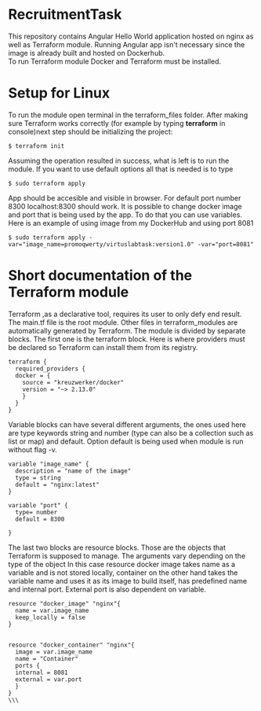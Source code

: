 # RecruitmentTask
This repository contains Angular Hello World application hosted on nginx as well as Terraform module. Running Angular app isn't necessary since the image is already built and hosted on Dockerhub. <br> To run Terraform module Docker and Terraform must be installed.
# Setup for Linux
To run the module open terminal in the terraform_files folder. After making sure Terraform works correctly (for example by typing __terraform__ in console)next step should be initializing the project:
```
$ terraform init
```
Assuming the operation resulted in success, what is left is to run the module. If you want to use default options all that is needed is to type
```
$ sudo terraform apply
```
App should be accesible and visible in browser. For default port number 8300 localhost:8300 should work. It is possible to change docker image and port that is being used by the app. To do that you can use variables. Here is an example of using image from my DockerHub and using port 8081 
```
$ sudo terraform apply -var="image_name=promoqwerty/virtuslabtask:version1.0" -var="port=8081"
```

# Short documentation of the Terraform module

Terraform ,as a declarative tool, requires its user to only defy end result. The main.tf file is the root module. Other files in terraform_modules are automatically generated by Terraform. The module is divided by separate blocks. The first one is the terraform block. Here is where providers must be declared so Terraform can install them from its registry. 

```
terraform {
  required_providers {
  docker = {
    source = "kreuzwerker/docker"
    version = "~> 2.13.0"
    }
  }
}
```
Variable blocks can have several different arguments, the ones used here are type keywords string and number (type can also be a collection such as list or map)
and default. Option default is being used when module is run without flag -v.
```
variable "image_name" {
  description = "name of the image"
  type = string
  default = "nginx:latest"
}
  
variable "port" {
  type= number
  default = 8300

}
```
The last two blocks are resource blocks. Those are the objects that Terraform is supposed to manage. The arguments vary depending on the type of the object
In this case resource docker image takes name as a variable and is not stored locally, container on the other hand takes the variable name and uses it as its image to build itself, has predefined name and internal port. External port is also dependent on variable.
```
resource "docker_image" "nginx"{
  name = var.image_name
  keep_locally = false
}


resource "docker_container" "nginx"{
  image = var.image_name
  name = "Container"
  ports {
  internal = 8081
  external = var.port
  }
}
\\\


